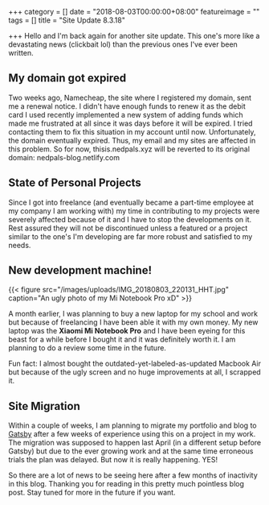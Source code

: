 +++
category = []
date = "2018-08-03T00:00:00+08:00"
featureimage = ""
tags = []
title = "Site Update 8.3.18"

+++
Hello and I'm back again for another site update. This one's more like a devastating news (clickbait lol) than the previous ones I've ever been written.

## My domain got expired

Two weeks ago, Namecheap, the site where I registered my domain, sent me a renewal notice. I didn't have enough funds to renew it as the debit card I used recently implemented a new system of adding funds which made me frustrated at all since it was days before it will be expired. I tried contacting them to fix this situation in my account until now. Unfortunately, the domain eventually expired. Thus, my email and my sites are affected in this problem. So for now, thisis.nedpals.xyz will be reverted to its original domain: nedpals-blog.netlify.com

## State of Personal Projects

Since I got into freelance (and eventually became a part-time employee at my company I am working with) my time in contributing to my projects were severely affected because of it and I have to stop the developments on it. Rest assured they will not be discontinued unless a featured or a project similar to the one's I'm developing are far more robust and satisfied to my needs.

## New development machine!

{{< figure src="/images/uploads/IMG_20180803_220131_HHT.jpg" caption="An ugly photo of my Mi Notebook Pro xD" >}}

A month earlier, I was planning to buy a new laptop for my school and work but because of freelancing I have been able it with my own money. My new laptop was the **Xiaomi Mi Notebook Pro** and I have been eyeing for this beast for a while before I bought it and it was definitely worth it. I am planning to do a review some time in the future.

Fun fact: I almost bought the outdated-yet-labeled-as-updated Macbook Air but because of the ugly screen and no huge improvements at all, I scrapped it.

## Site Migration

Within a couple of weeks, I am planning to migrate my portfolio and blog to [Gatsby](https://gatsbyjs.org "Gatsby") after a few weeks of experience using this on a project in my work. The migration was supposed to happen last April (in a different setup before Gatsby) but due to the ever growing work and at the same time erroneous trials the plan was delayed. But now it is really happening. YES!

So there are a lot of news to be seeing here after a few months of inactivity in this blog. Thanking you for reading in this pretty much pointless blog post. Stay tuned for more in the future if you want.